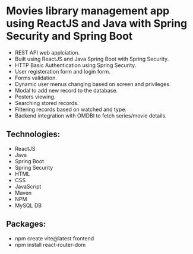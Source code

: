 # Movies library management app using ReactJS and Java with Spring Security and Spring Boot
- REST API web applciation.
- Built using ReactJS and Java Spring Boot with Spring Security.
- HTTP Basic Authentication using Spring Security.
- User registeration form and login form.
- Forms validation.
- Dynamic user menus changing based on screen and privileges.
- Modal to add new record to the database.
- Posters viewing.
- Searching stored records.
- Filtering records based on watched and type.
- Backend integration with OMDBI to fetch series/movie details.

## Technologies:
- ReactJS
- Java
- Spring Boot
- Spring Security
- HTML
- CSS
- JavaScript
- Maven
- NPM
- MySQL DB

## Packages:
- npm create vite@latest frontend
- npm install react-router-dom
